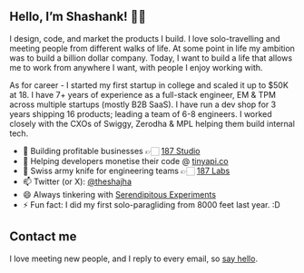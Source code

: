 ## Hello, I’m Shashank! 👋🏻

I design, code, and market the products I build. I love solo-travelling and meeting people from different walks of life. At some point in life my ambition was to build a billion dollar company. Today, I want to build a life that allows me to work from anywhere I want, with people I enjoy working with.

As for career - I started my first startup in college and scaled it up to $50K at 18. I have 7+ years of experience as a full-stack engineer, EM & TPM across multiple startups (mostly B2B SaaS). I have run a dev shop for 3 years shipping 16 products; leading a team of 6-8 engineers. I worked closely with the CXOs of Swiggy, Zerodha & MPL helping them build internal tech.

- 🔭 Building profitable businesses 👉🏻 [187 Studio](https://187.studio)
- 🌱 Helping developers monetise their code @ [tinyapi.co](https://tinyapi.co/)
- 👯 Swiss army knife for engineering teams 👉🏻 [187 Labs](https://187.studio/labs)
- 📫 Twitter (or X): [@theshajha](https://twitter.com/theshajha)
- 😄 Always tinkering with [Serendipitous Experiments](https://theshajha.com/blog/serendipitous-experiments/)
- ⚡ Fun fact: I did my first solo-paragliding from 8000 feet last year. :D

## Contact me

I love meeting new people, and I reply to every email, so [say hello](mailto:theshajha+website@gmail.com).
